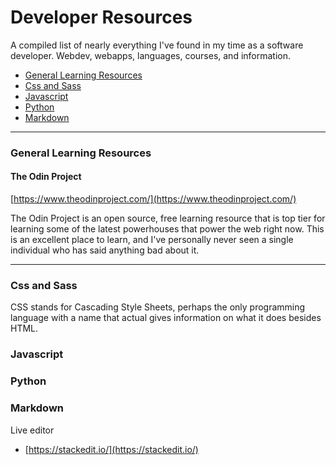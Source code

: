 # Developer Resources 
A compiled list of nearly everything I've found in my time as a software developer. Webdev, webapps, languages, courses, and information. 
 
 

 - [General Learning Resources](###20General%20Learning%20Resources)
 - [Css and Sass](###Css%20and%20Sass)
 - [Javascript](###Javascript)
 - [Python](###Python)
 - [Markdown](###Markdown)
---

### General Learning Resources


#### The Odin Project
 [https://www.theodinproject.com/](https://www.theodinproject.com/)

The Odin Project is an open source, free learning resource that is top tier for learning some of the latest powerhouses that power the web right now. This is an excellent place to learn, and I've personally never seen a single individual who has said anything bad about it. 


---

### Css and Sass
CSS stands for Cascading Style Sheets, perhaps the only programming language with a name that actual gives information on what it does besides HTML. 




### Javascript

### Python

### Markdown
Live editor

 - [https://stackedit.io/](https://stackedit.io/)
